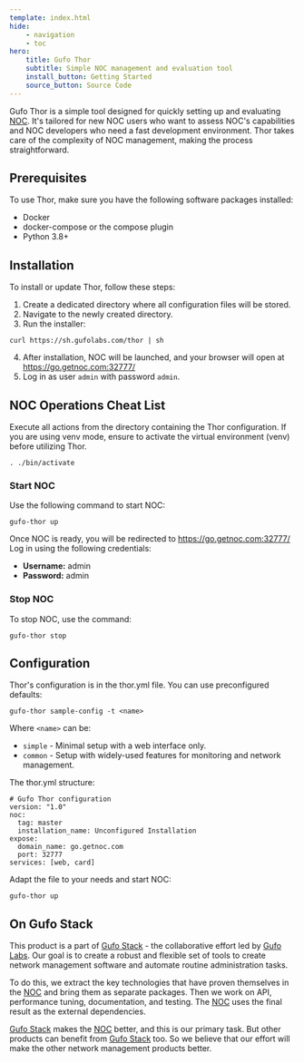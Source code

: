 ```yaml
---
template: index.html
hide:
    - navigation
    - toc
hero:
    title: Gufo Thor
    subtitle: Simple NOC management and evaluation tool
    install_button: Getting Started
    source_button: Source Code
---
```

Gufo Thor is a simple tool designed for quickly setting up and evaluating [NOC][NOC].
It's tailored for new NOC users who want to assess NOC's capabilities and NOC developers 
who need a fast development environment. Thor takes care of the complexity of NOC management, 
making the process straightforward.

## Prerequisites

To use Thor, make sure you have the following software packages installed:

- Docker
- docker-compose or the compose plugin
- Python 3.8+

## Installation

To install or update Thor, follow these steps:

1. Create a dedicated directory where all configuration files will be stored.
2. Navigate to the newly created directory.
3. Run the installer:
  ```
  curl https://sh.gufolabs.com/thor | sh
  ```
4. After installation, NOC will be launched,
   and your browser will open at  https://go.getnoc.com:32777/
5. Log in as user `admin` with password `admin`.

## NOC Operations Cheat List

Execute all actions from the directory containing the Thor configuration. 
If you are using venv mode, ensure to activate the virtual environment (venv) before utilizing Thor.

``` shell
. ./bin/activate
```

### Start NOC

Use the following command to start NOC:

```
gufo-thor up
```

Once NOC is ready, you will be redirected to https://go.getnoc.com:32777/
Log in using the following credentials:

- **Username:** admin
- **Password:** admin

### Stop NOC

To stop NOC, use the command:

```
gufo-thor stop
```

## Configuration

Thor's configuration is in the thor.yml file. You can use preconfigured defaults:

```
gufo-thor sample-config -t <name>
```

Where `<name>` can be:

* `simple` - Minimal setup with a web interface only.
* `common` - Setup with widely-used features for monitoring and network management.

The thor.yml structure:
```
# Gufo Thor configuration
version: "1.0"
noc:
  tag: master
  installation_name: Unconfigured Installation
expose:
  domain_name: go.getnoc.com
  port: 32777
services: [web, card]
```

Adapt the file to your needs and start NOC:

```
gufo-thor up
```

## On Gufo Stack

This product is a part of [Gufo Stack][Gufo Stack] - the collaborative effort 
led by [Gufo Labs][Gufo Labs]. Our goal is to create a robust and flexible 
set of tools to create network management software and automate 
routine administration tasks.

To do this, we extract the key technologies that have proven themselves 
in the [NOC][NOC] and bring them as separate packages. Then we work on API,
performance tuning, documentation, and testing. The [NOC][NOC] uses the final result
as the external dependencies.

[Gufo Stack][Gufo Stack] makes the [NOC][NOC] better, and this is our primary task. But other products
can benefit from [Gufo Stack][Gufo Stack] too. So we believe that our effort will make 
the other network management products better.

[Gufo Labs]: https://gufolabs.com/
[Gufo Stack]: https://gufolabs.com/products/gufo-stack/
[NOC]: https://getnoc.com/